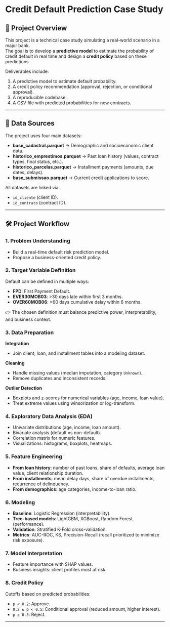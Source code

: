 # Credit Default Prediction Case Study

## 📌 Project Overview
This project is a technical case study simulating a real-world scenario in a major bank.  
The goal is to develop a **predictive model** to estimate the probability of credit default in real time and design a **credit policy** based on these predictions.

Deliverables include:
1. A predictive model to estimate default probability.
2. A credit policy recommendation (approval, rejection, or conditional approval).
3. A reproducible codebase.
4. A CSV file with predicted probabilities for new contracts.

---

## 📂 Data Sources
The project uses four main datasets:

- **base_cadastral.parquet** → Demographic and socioeconomic client data.
- **historico_emprestimos.parquet** → Past loan history (values, contract types, final status, etc.).
- **historico_parcelas.parquet** → Installment payments (amounts, due dates, delays).
- **base_submissao.parquet** → Current credit applications to score.

All datasets are linked via:
- `id_cliente` (client ID).
- `id_contrato` (contract ID).

---

## 🛠 Project Workflow

### 1. Problem Understanding
- Build a real-time default risk prediction model.
- Propose a business-oriented credit policy.

### 2. Target Variable Definition
Default can be defined in multiple ways:
- **FPD**: First Payment Default.
- **EVER30MOB03**: >30 days late within first 3 months.
- **OVER60MOB06**: >60 days cumulative delay within 6 months.

👉 The chosen definition must balance predictive power, interpretability, and business context.

### 3. Data Preparation
**Integration**
- Join client, loan, and installment tables into a modeling dataset.  

**Cleaning**
- Handle missing values (median imputation, category `Unknown`).  
- Remove duplicates and inconsistent records.  

**Outlier Detection**
- Boxplots and z-scores for numerical variables (age, income, loan value).  
- Treat extreme values using winsorization or log-transform.  

### 4. Exploratory Data Analysis (EDA)
- Univariate distributions (age, income, loan amount).  
- Bivariate analysis (default vs non-default).  
- Correlation matrix for numeric features.  
- Visualizations: histograms, boxplots, heatmaps.  

### 5. Feature Engineering
- **From loan history**: number of past loans, share of defaults, average loan value, client relationship duration.  
- **From installments**: mean delay days, share of overdue installments, recurrence of delinquency.  
- **From demographics**: age categories, income-to-loan ratio.  

### 6. Modeling
- **Baseline**: Logistic Regression (interpretability).  
- **Tree-based models**: LightGBM, XGBoost, Random Forest (performance).  
- **Validation**: Stratified K-Fold cross-validation.  
- **Metrics**: AUC-ROC, KS, Precision-Recall (recall prioritized to minimize risk exposure).  

### 7. Model Interpretation
- Feature importance with SHAP values.  
- Business insights: client profiles most at risk.  

### 8. Credit Policy
Cutoffs based on predicted probabilities:  
- `p < 0.2`: Approve.  
- `0.2 ≤ p < 0.5`: Conditional approval (reduced amount, higher interest).  
- `p ≥ 0.5`: Reject.  

---

